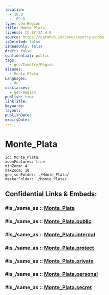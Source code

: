 ```yaml
---
location:
  - 18.8
  - -69.8
type: geo-Region
title: Monte_Plata
license: CC BY-SA 4.0
source: https://datahub.io/core/country-codes
isDeleted: false
isReadOnly: false
draft: false
confidential: public
tags:
  - geo/Country/Region
aliases:
  - Monte_Plata
Languages:
  - de
cssclasses:
  - geo-Region
publish: true
linkTitle:
keywords:
layout:
publishDate:
expiryDate:
---
```


# Monte_Plata

```leaflet
id: Monte_Plata
zoomFeatures: true 
minZoom: 4 
maxZoom: 18
geojsonFolder: ./Monte_Plata/
markerFolder: ./Monte_Plata/
```


## Confidential Links & Embeds: 

### #is_/same_as :: [Monte_Plata](/_Standards/Earth/Continent/America~Caribbean/Dominican_Rep/provinces~Dominican_Rep/Monte_Plata.md) 

### #is_/same_as :: [Monte_Plata.public](/_public/Earth/Continent/America~Caribbean/Dominican_Rep/provinces~Dominican_Rep/Monte_Plata.public.md) 

### #is_/same_as :: [Monte_Plata.internal](/_internal/Earth/Continent/America~Caribbean/Dominican_Rep/provinces~Dominican_Rep/Monte_Plata.internal.md) 

### #is_/same_as :: [Monte_Plata.protect](/_protect/Earth/Continent/America~Caribbean/Dominican_Rep/provinces~Dominican_Rep/Monte_Plata.protect.md) 

### #is_/same_as :: [Monte_Plata.private](/_private/Earth/Continent/America~Caribbean/Dominican_Rep/provinces~Dominican_Rep/Monte_Plata.private.md) 

### #is_/same_as :: [Monte_Plata.personal](/_personal/Earth/Continent/America~Caribbean/Dominican_Rep/provinces~Dominican_Rep/Monte_Plata.personal.md) 

### #is_/same_as :: [Monte_Plata.secret](/_secret/Earth/Continent/America~Caribbean/Dominican_Rep/provinces~Dominican_Rep/Monte_Plata.secret.md)

